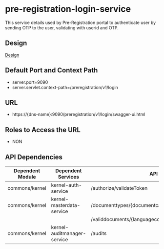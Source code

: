 # pre-registration-login-service

This service details used by Pre-Registration portal to authenticate user by sending OTP to the user, validating with userid and OTP.

 

## Design

[Design](https://github.com/mosip/pre-registration/blob/master/design/pre-registration/pre-registration-login-service.md)

 

## Default Port and Context Path

  * server.port=9090
  * server.servlet.context-path=/preregistration/v1/login



## URL

* https://{dns-name}:9090/preregistration/v1/login/swagger-ui.html 


## Roles to Access the URL

* NON



## API Dependencies
	
|Dependent Module |  Dependent Services  | API |
| ------------- | ------------- | ------------- |
| commons/kernel | kernel-auth-service| /authorize/validateToken |
| commons/kernel  | kernel-masterdata-service  | /documenttypes/{documentcategorycode}/{langcode}|
|  |  | /validdocuments/{languagecode} |
| commons/kernel | kernel-auditmanager-service | /audits |
